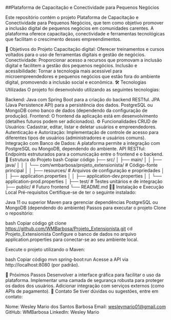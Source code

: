 ##Plataforma de Capacitação e Conectividade para Pequenos Negócios

Este repositório contém o projeto Plataforma de Capacitação e Conectividade para Pequenos Negócios, que tem como objetivo promover a inclusão digital de pequenos negócios em comunidades carentes. A plataforma oferece capacitação, conectividade e ferramentas tecnológicas que facilitam o crescimento desses empreendimentos.

🚀 Objetivos do Projeto
Capacitação digital: Oferecer treinamentos e cursos voltados para o uso de ferramentas digitais e gestão de negócios.
Conectividade: Proporcionar acesso a recursos que promovam a inclusão digital e facilitem a gestão dos pequenos negócios.
Inclusão e acessibilidade: Tornar a tecnologia mais acessível para microempreendedores e pequenos negócios que estão fora do ambiente digital, promovendo a inclusão social e econômica.
🛠️ Tecnologias Utilizadas
O projeto foi desenvolvido utilizando as seguintes tecnologias:

Backend:
Java com Spring Boot para a criação do backend RESTful.
JPA (Java Persistence API) para a persistência dos dados.
PostgreSQL ou MongoDB como banco de dados (dependendo da configuração de produção).
Frontend:
O frontend da aplicação está em desenvolvimento (detalhes futuros podem ser adicionados).
⚙️ Funcionalidades
CRUD de Usuários: Cadastrar, editar, listar e deletar usuários e empreendedores.
Autenticação e Autorização: Implementação de controle de acesso para diferentes tipos de usuários (administradores e usuários comuns).
Integração com Banco de Dados: A plataforma permite a integração com PostgreSQL ou MongoDB, dependendo do ambiente.
API RESTful: Endpoints estruturados para a comunicação entre o frontend e o backend.
📂 Estrutura do Projeto
bash
Copiar código
├── src/
│   ├── main/
│   │   ├── java/
│   │   │   └── com/wmbarbosa/projeto_extensionista/ # Código-fonte principal
│   │   ├── resources/ # Arquivos de configuração e propriedades
│   │       ├── application.properties
│   │       ├── application-dev.properties
│   │       └── application-prod.properties
│   ├── test/ # Testes unitários e de integração
├── public/ # Futuro frontend
└── README.md
🧑‍💻 Instalação e Execução Local
Pré-requisitos
Certifique-se de ter o seguinte instalado:

Java 11 ou superior
Maven para gerenciar dependências
PostgreSQL ou MongoDB (dependendo do ambiente)
Passos para executar o projeto
Clone o repositório:

bash
Copiar código
git clone https://github.com/WMBarbosa/Projeto_Extensionista.git
cd Projeto_Extensionista
Configure o banco de dados no arquivo application.properties para conectar-se ao seu ambiente local.

Execute o projeto utilizando o Maven:

bash
Copiar código
mvn spring-boot:run
Acesse a API via http://localhost:8080 (por padrão).

📝 Próximos Passos
Desenvolver a interface gráfica para facilitar o uso da plataforma.
Implementar uma camada de segurança robusta para proteger os dados dos usuários.
Adicionar integração com serviços externos (como APIs de pagamento).
📧 Contato
Se tiver dúvidas ou sugestões, entre em contato:

Nome: Wesley Mario dos Santos Barbosa
Email: wesleymario01@gmail.com
GitHub: WMBarbosa
LinkedIn: Wesley Mario
